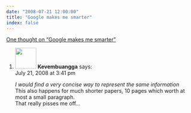 ```yaml
---
date: "2008-07-21 12:00:00"
title: "Google makes me smarter"
index: false
---
```


[One thought on &ldquo;Google makes me smarter&rdquo;](/lemire/blog/2008/07-21-google-makes-me-smarter)

<ol class="comment-list">
<li id="comment-50028" class="comment even thread-even depth-1">
<div class="comment-author vcard">
<img alt src="https://secure.gravatar.com/avatar/988ac6d9ab01c62c26ca83981a0e5e9a?s=56&#038;d=mm&#038;r=g" srcset="https://secure.gravatar.com/avatar/988ac6d9ab01c62c26ca83981a0e5e9a?s=112&#038;d=mm&#038;r=g 2x" class="avatar avatar-56 photo" height="56" width="56" decoding="async" /> <b class="fn">Kevembuangga</b> <span class="says">says:</span> </div>
<div class="comment-metadata"><time datetime="2008-07-21T15:41:53+00:00">July 21, 2008 at 3:41 pm</time></a> </div>
<div class="comment-content">
<p><i>I would find a very concise way to represent the same information</i><br/>
This also happens for much shorter papers, 10 pages which worth at most a small paragraph.<br/>
That really pisses me off&#8230;</p>
</div>
</li>
</ol>
